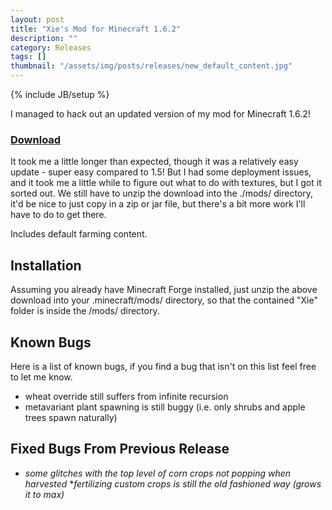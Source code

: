 ```yaml
---
layout: post
title: "Xie's Mod for Minecraft 1.6.2"
description: ""
category: Releases
tags: []
thumbnail: "/assets/img/posts/releases/new_default_content.jpg"
---
```

{% include JB/setup %}

I managed to hack out an updated version of my mod for Minecraft 1.6.2!

### [Download](/assets/files/downloads/releases/2013_Jul_28/Xie%27s%20Mod%20for%20Minecraft%201.6.2.zip)

It took me a little longer than expected, though it was a relatively easy update - super easy compared to 1.5! But I had some deployment issues, and it took me a little while to figure out what to do with textures, but I got it sorted out. We still have to unzip the download into the ./mods/ directory, it'd be nice to just copy in a zip or jar file, but there's a bit more work I'll have to do to get there. 

Includes default farming content.

<!--more-->

## Installation

Assuming you already have Minecraft Forge installed, just unzip the above download into your .minecraft/mods/ directory, so that the contained "Xie" folder is inside the /mods/ directory.

## Known Bugs

Here is a list of known bugs, if you find a bug that isn't on this list feel free to let me know.

* wheat override still suffers from infinite recursion
* metavariant plant spawning is still buggy (i.e. only shrubs and apple trees spawn naturally)

## Fixed Bugs From Previous Release
* _some glitches with the top level of corn crops not popping when harvested_ 
*_fertilizing custom crops is still the old fashioned way (grows it to max)_